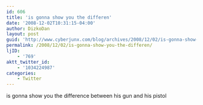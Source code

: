 ```yaml
---
id: 606
title: 'is gonna show you the differen'
date: '2008-12-02T10:31:15-04:00'
author: DizkoDan
layout: post
guid: 'http://www.cyberjunx.com/blog/archives/2008/12/02/is-gonna-show-you-the-differen/'
permalink: /2008/12/02/is-gonna-show-you-the-differen/
ljID:
    - '769'
aktt_twitter_id:
    - '1034224987'
categories:
    - Twitter
---
```


is gonna show you the difference between his gun and his pistol